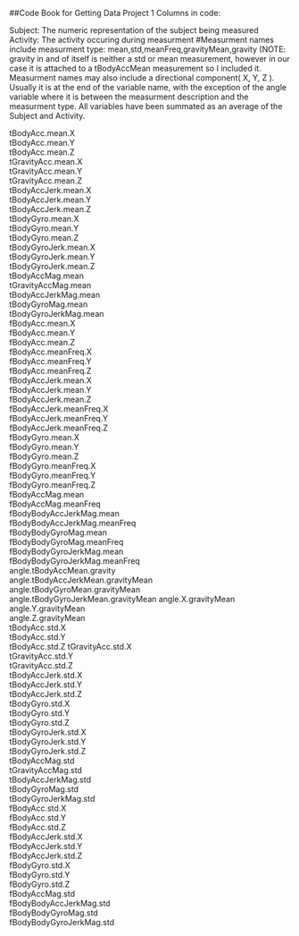 ##Code Book for Getting Data Project 1
Columns in code:

Subject:            The numeric representation of the subject being measured                            
Activity:           The activity occuring during measurment
#Measurment names include measurment type:
mean,std,meanFreq,gravityMean,gravity (NOTE: gravity in and of itself is neither a std or mean measurement, however in our
case it is attached to a tBodyAccMean measurement so I included it.
Measurment names may also include a directional component( X, Y, Z ). Usually it is at the end of the variable name, with the exception of the angle variable where it is between the measurment description and the measurment type.
All variables have been summated as an average of the Subject and Activity.

tBodyAcc.mean.X                    
tBodyAcc.mean.Y                     
tBodyAcc.mean.Z                     
tGravityAcc.mean.X                 
tGravityAcc.mean.Y                  
tGravityAcc.mean.Z                  
tBodyAccJerk.mean.X                
tBodyAccJerk.mean.Y                 
tBodyAccJerk.mean.Z                 
tBodyGyro.mean.X                   
tBodyGyro.mean.Y                    
tBodyGyro.mean.Z                    
tBodyGyroJerk.mean.X               
tBodyGyroJerk.mean.Y                
tBodyGyroJerk.mean.Z                
tBodyAccMag.mean                   
tGravityAccMag.mean                 
tBodyAccJerkMag.mean                
tBodyGyroMag.mean                  
tBodyGyroJerkMag.mean               
fBodyAcc.mean.X                     
fBodyAcc.mean.Y                    
fBodyAcc.mean.Z                     
fBodyAcc.meanFreq.X                 
fBodyAcc.meanFreq.Y                
fBodyAcc.meanFreq.Z                 
fBodyAccJerk.mean.X                 
fBodyAccJerk.mean.Y                
fBodyAccJerk.mean.Z                 
fBodyAccJerk.meanFreq.X             
fBodyAccJerk.meanFreq.Y            
fBodyAccJerk.meanFreq.Z             
fBodyGyro.mean.X                    
fBodyGyro.mean.Y                   
fBodyGyro.mean.Z                    
fBodyGyro.meanFreq.X                
fBodyGyro.meanFreq.Y               
fBodyGyro.meanFreq.Z                
fBodyAccMag.mean                    
fBodyAccMag.meanFreq               
fBodyBodyAccJerkMag.mean            
fBodyBodyAccJerkMag.meanFreq        
fBodyBodyGyroMag.mean              
fBodyBodyGyroMag.meanFreq           
fBodyBodyGyroJerkMag.mean           
fBodyBodyGyroJerkMag.meanFreq      
angle.tBodyAccMean.gravity          
angle.tBodyAccJerkMean.gravityMean  
angle.tBodyGyroMean.gravityMean    
angle.tBodyGyroJerkMean.gravityMean 
angle.X.gravityMean
angle.Y.gravityMean                
angle.Z.gravityMean                 
tBodyAcc.std.X                      
tBodyAcc.std.Y                     
tBodyAcc.std.Z
tGravityAcc.std.X                   
tGravityAcc.std.Y                  
tGravityAcc.std.Z                   
tBodyAccJerk.std.X                  
tBodyAccJerk.std.Y                 
tBodyAccJerk.std.Z                  
tBodyGyro.std.X                     
tBodyGyro.std.Y                    
tBodyGyro.std.Z                     
tBodyGyroJerk.std.X                 
tBodyGyroJerk.std.Y                
tBodyGyroJerk.std.Z                 
tBodyAccMag.std                     
tGravityAccMag.std                 
tBodyAccJerkMag.std                 
tBodyGyroMag.std                    
tBodyGyroJerkMag.std               
fBodyAcc.std.X                      
fBodyAcc.std.Y                      
fBodyAcc.std.Z                     
fBodyAccJerk.std.X                  
fBodyAccJerk.std.Y                  
fBodyAccJerk.std.Z                 
fBodyGyro.std.X                     
fBodyGyro.std.Y                     
fBodyGyro.std.Z                    
fBodyAccMag.std                     
fBodyBodyAccJerkMag.std             
fBodyBodyGyroMag.std               
fBodyBodyGyroJerkMag.std 

